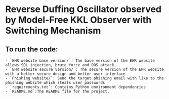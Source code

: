 #  Reverse Duffing Oscillator observed by Model-Free KKL Observer with Switching Mechanism

## To run the code:
```
- `EHR website base version/`: The base version of the EHR website allows SQL injection, brute force and DOS attack
- `EHR website secure version/`: The secure version of the EHR website with a better secure design and better user interface
- `Phishing website/`: Send the target phishing email with like to the phishing website which steals user passwords
- `requirements.txt`: Contains Python environment dependencies
- `README.md`:The README file for the project.
